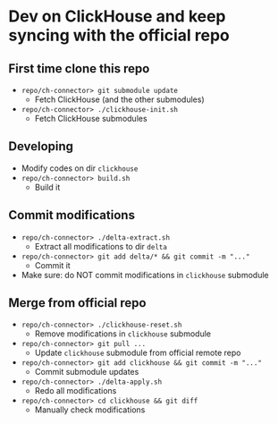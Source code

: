 # Dev on ClickHouse and keep syncing with the official repo

## First time clone this repo
* `repo/ch-connector> git submodule update`
    * Fetch ClickHouse (and the other submodules)
* `repo/ch-connector> ./clickhouse-init.sh`
    * Fetch ClickHouse submodules

## Developing
* Modify codes on dir `clickhouse`
* `repo/ch-connector> build.sh`
    * Build it

## Commit modifications
* `repo/ch-connector> ./delta-extract.sh`
    * Extract all modifications to dir `delta`
* `repo/ch-connector> git add delta/* && git commit -m "..."`
    * Commit it
* Make sure: do NOT commit modifications in `clickhouse` submodule

## Merge from official repo
* `repo/ch-connector> ./clickhouse-reset.sh`
    * Remove modifications in `clickhouse` submodule
* `repo/ch-connector> git pull ...`
    * Update `clickhouse` submodule from official remote repo
* `repo/ch-connector> git add clickhouse && git commit -m "..."`
    * Commit submodule updates
* `repo/ch-connector> ./delta-apply.sh`
    * Redo all modifications
* `repo/ch-connector> cd clickhouse && git diff`
    * Manually check modifications
